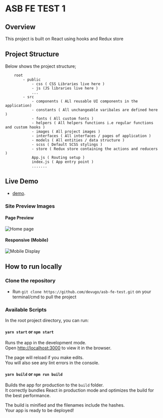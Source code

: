 ASB FE TEST 1
=============================

## Overview
This project is built on React using hooks and Redux store

## Project Structure
Below shows the project structure;

```
    root
        - public
            - css ( CSS Libraries live here )
            - js (JS libraries live here )
            ...
        - src
            - components ( ALl reusable UI components in the application)
            - constants ( All unchangeable varibales are defined here )
            - fonts ( All custom fonts )
            - helpers ( All helpers functions i.e regular functions and custom hooks )
            - images ( All project images )
            - interfaces ( All interfaces / pages of application )
            - models ( All entities / data structure )
            - scss ( Default SCSS stylings )
            - store ( Redux store containing the actions and reducers )
            App.js ( Routing setup )
            index.js ( App entry point )
            .......

```    

## Live Demo
- [demo](https://asb-fe-test-by-devugo.netlify.app/).

### Site Preview Images

#### Page Preview
![Home page](https://asb-fe-test-by-devugo.netlify.app/page-preview.png)

#### Responsive (Mobile)
![Mobile Display](https://asb-fe-test-by-devugo.netlify.app/mobile-preview.png)


## How to run locally

### Clone the repository
- Run `git clone https://github.com/devugo/asb-fe-test.git` on your terminal/cmd to pull the project

### Available Scripts

In the root project directory, you can run:

#### `yarn start` or `npm start`

Runs the app in the development mode.\
Open [http://localhost:3000](http://localhost:3000) to view it in the browser.

The page will reload if you make edits.\
You will also see any lint errors in the console.

#### `yarn build` or `npm run build`

Builds the app for production to the `build` folder.\
It correctly bundles React in production mode and optimizes the build for the best performance.

The build is minified and the filenames include the hashes.\
Your app is ready to be deployed!


